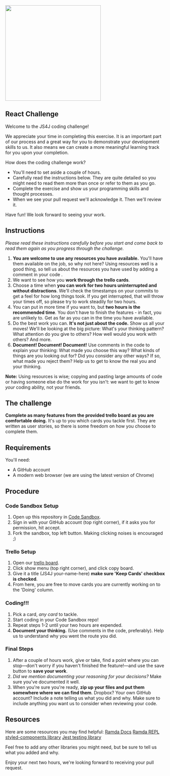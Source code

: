 <img src="https://uploads.codesandbox.io/uploads/user/5fd05b74-c5ae-4494-bdc6-c56d5b14d143/2CF3-wj4j.png" width="300">

## React Challenge

Welcome to the JS4J coding challenge!

We appreciate your time in completing this exercise. It is an important part of our process and a great way for you to demonstrate your development skills to us. It also means we can create a more meaningful learning track for you upon your completion. 

How does the coding challenge work?
  *	You'll need to set aside a couple of hours.
  *	Carefully read the instructions below. They are quite detailed so you might need to read them more than once or refer to them as you go.
  *	Complete the exercise and show us your programming skills and thought processes.
  *	When we see your pull request we'll acknowledge it. Then we'll review it.

Have fun! We look forward to seeing your work.

## Instructions

_Please read these instructions carefully before you start and come back to read them again as you progress through the challenge._

  1. **You are welcome to use any resources you have available.** You'll have them available on the job, so why not here? Using resources well is a good thing, so tell us about the resources you have used by adding  a comment in your code .
  2. We want to see how you **work through the trello cards**.
  3. Choose a time when **you can work for two hours uninterrupted and without distractions**. We'll check the timestamps on your commits to get a feel for how long things took. If you get interrupted, that will throw your times off, so please try to work steadily for two hours.
  4. You can put in more time if you want to, but **two hours is the recommended time**. You don't have to finish the features - in fact, you are unlikely to. Get as far as you can in the time you have available.
  5. Do the best work you can. **It's not just about the code.** Show us all your moves! We'll be looking at the big picture: What's your thinking pattern? What attention do you give to others? How well would you work with others? And more.
  6. **Document! Document! Document!** Use comments in the code to explain your thinking: What made you choose this way? What kinds of things are you looking out for? Did you consider any other ways? If so, what made you reject them? Help us to get to know the real you and your thinking. 

**Note:** Using resources is wise; copying and pasting large amounts of code or having someone else do the work for you isn't: we want to get to know _your_ coding ability, not your friends.

## The challenge

**Complete as many features from the provided trello board as you are comfortable doing.** It's up to you which cards you tackle first. They are written as user stories, so there is some freedom on how you choose to complete them.

## Requirements

You'll need:
- A GitHub account
- A modern web browser (we are using the latest version of Chrome)

## Procedure

### Code Sandbox Setup

1. Open up this repository in [Code Sandbox](https://codesandbox.io/s/github/ullibodnar/Not-a-Test).
2. Sign in with your GitHub account (top right corner), if it asks you for permission, hit accept.
3. Fork the sandbox, top left button. Making clicking noises is encouraged ;)

### Trello Setup

1. Open our [trello board](https://trello.com/b/LQfNenXm).
2. Click show menu (top right corner), and click copy board. 
3. Give it a title (JS4J your-name-here) **make sure 'Keep Cards' checkbox is checked**. 
4. From here, you are free to move cards you are currently working on to the 'Doing' column.

### Coding!!!

1. Pick a card, _any card_ to tackle. 
2. Start coding in your Code Sandbox repo!
3. Repeat steps 1-2 until your two hours are expended.
4. **Document your thinking.** (Use comments in the code, preferably). Help us to understand why you went the route you did.

### Final Steps

1. After a couple of hours work, give or take, find a point where you can stop&mdash;don't worry if you haven't finished the feature!&mdash;and use the save button to **save your work**.
2. _Did we mention documenting your reasoning for your decisions?_ Make sure you've documented it well.
10. When you're sure you're ready, **zip up your files and put them somewhere where we can find them**. Dropbox? Your own GitHub account? Include a note telling us what you did and why. Make sure to include anything you want us to consider when reviewing your code.

## Resources

Here are some resources you may find helpful:
[Ramda Docs](https://ramdajs.com/docs/)
[Ramda REPL](https://ramdajs.com/repl/?v=0.25.0)
[styled-components library](https://www.styled-components.com/)
[Jest testing library](https://jestjs.io/en/)

Feel free to add any other libraries you might need, but be sure to tell us what you added and why.

Enjoy your next two hours, we're looking forward to receiving your pull request.

